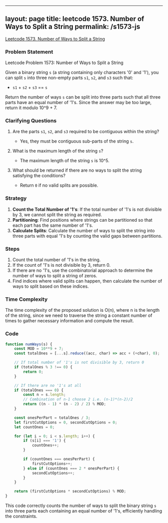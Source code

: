 
---
layout: page
title: leetcode 1573. Number of Ways to Split a String
permalink: /s1573-js
---
[Leetcode 1573. Number of Ways to Split a String](https://algoadvance.github.io/algoadvance/l1573)
### Problem Statement

Leetcode Problem 1573: Number of Ways to Split a String

Given a binary string `s` (a string containing only characters '0' and '1'), you can split `s` into three non-empty parts `s1`, `s2`, and `s3` such that:

- `s1` + `s2` + `s3` == `s`

Return the number of ways `s` can be split into three parts such that all three parts have an equal number of '1's. Since the answer may be too large, return it modulo 10^9 + 7.

### Clarifying Questions

1. Are the parts `s1`, `s2`, and `s3` required to be contiguous within the string?
   - Yes, they must be contiguous sub-parts of the string `s`.

2. What is the maximum length of the string `s`?
   - The maximum length of the string `s` is 10^5.

3. What should be returned if there are no ways to split the string satisfying the conditions?
   - Return `0` if no valid splits are possible.

### Strategy

1. **Count the Total Number of '1's**: If the total number of '1's is not divisible by 3, we cannot split the string as required.
2. **Partitioning**: Find positions where strings can be partitioned so that each part has the same number of '1's.
3. **Calculate Splits**: Calculate the number of ways to split the string into three parts with equal '1's by counting the valid gaps between partitions.

### Steps

1. Count the total number of '1's in the string.
2. If the count of '1's is not divisible by 3, return 0.
3. If there are no '1's, use the combinatorial approach to determine the number of ways to split a string of zeros.
4. Find indices where valid splits can happen, then calculate the number of ways to split based on these indices.

### Time Complexity

The time complexity of the proposed solution is O(n), where n is the length of the string, since we need to traverse the string a constant number of times to gather necessary information and compute the result.

### Code

```javascript
function numWays(s) {
    const MOD = 10**9 + 7;
    const totalOnes = [...s].reduce((acc, char) => acc + (+char), 0);

    // If total number of '1's is not divisible by 3, return 0
    if (totalOnes % 3 !== 0) {
        return 0;
    }

    // If there are no '1's at all
    if (totalOnes === 0) {
        const n = s.length;
        // Combination of n-1 choose 2 i.e. (n-1)*(n-2)/2
        return ((n - 1) * (n - 2) / 2) % MOD;
    }

    const onesPerPart = totalOnes / 3;
    let firstCutOptions = 0, secondCutOptions = 0;
    let countOnes = 0;

    for (let i = 0; i < s.length; i++) {
        if (s[i] === '1') {
            countOnes++;
        }

        if (countOnes === onesPerPart) {
            firstCutOptions++;
        } else if (countOnes === 2 * onesPerPart) {
            secondCutOptions++;
        }
    }

    return (firstCutOptions * secondCutOptions) % MOD;
}
```

This code correctly counts the number of ways to split the binary string `s` into three parts each containing an equal number of '1's, efficiently handling the constraints.